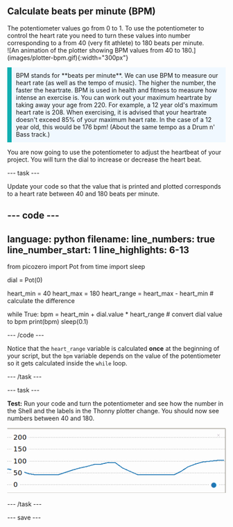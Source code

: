 ## Calculate beats per minute (BPM) 

<div style="display: flex; flex-wrap: wrap">
<div style="flex-basis: 200px; flex-grow: 1; margin-right: 15px;">
The potentiometer values go from 0 to 1. To use the potentiometer to control the heart rate you need to turn these values into number corresponding to a from 40 (very fit athlete) to 180 beats per minute. 
</div>
<div>
![An animation of the plotter showing BPM values from 40 to 180.](images/plotter-bpm.gif){:width="300px"}
</div>
</div>

<p style='border-left: solid; border-width:10px; border-color: #0faeb0; background-color: aliceblue; padding: 10px;'>
BPM stands for **beats per minute**. We can use BPM to measure our heart rate (as well as the tempo of music). The higher the number, the faster the heartrate. BPM is used in health and fitness to measure how intense an exercise is. You can work out your maximum heartrate by taking away your age from 220. For example, a 12 year old's maximum heart rate is 208. When exercising, it is advised that your heartrate doesn't exceed 85% of your maximum heart rate. In the case of a 12 year old, this would be 176 bpm! (About the same tempo as a Drum n' Bass track.)
</p>

You are now going to use the potentiometer to adjust the heartbeat of your project. You will turn the dial to increase or decrease the heart beat. 

--- task ---

Update your code so that the value that is printed and plotted corresponds to a heart rate between 40 and 180 beats per minute.

--- code ---
---
language: python
filename: 
line_numbers: true
line_number_start: 1
line_highlights: 6-13
---
from picozero import Pot
from time import sleep

dial = Pot(0)

heart_min = 40
heart_max = 180
heart_range = heart_max - heart_min # calculate the difference

while True:
    bpm = heart_min + dial.value * heart_range # convert dial value to bpm
    print(bpm)
    sleep(0.1)

--- /code ---

Notice that the `heart_range` variable is calculated **once** at the beginning of your script, but the `bpm` variable depends on the value of the potentiometer so it gets calculated inside the `while` loop.

--- /task ---

--- task ---

**Test:** Run your code and turn the potentiometer and see how the number in the Shell and the labels in the Thonny plotter change. You should now see numbers between 40 and 180.

![A screenshot values plotted with a range from 0 to 180.](images/plotter-bpm.png) 

--- /task ---

--- save ---
